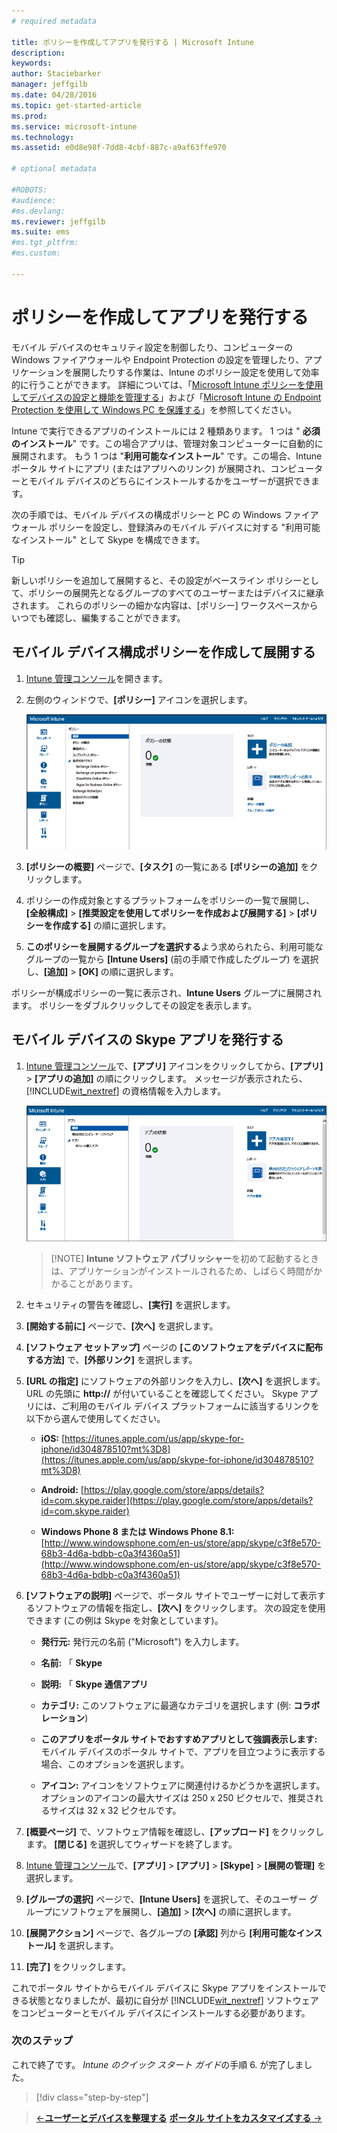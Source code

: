 ```yaml
---
# required metadata

title: ポリシーを作成してアプリを発行する | Microsoft Intune
description:
keywords:
author: Staciebarker
manager: jeffgilb
ms.date: 04/28/2016
ms.topic: get-started-article
ms.prod:
ms.service: microsoft-intune
ms.technology:
ms.assetid: e0d8e98f-7dd8-4cbf-887c-a9af63ffe970

# optional metadata

#ROBOTS:
#audience:
#ms.devlang:
ms.reviewer: jeffgilb
ms.suite: ems
#ms.tgt_pltfrm:
#ms.custom:

---
```


# ポリシーを作成してアプリを発行する
モバイル デバイスのセキュリティ設定を制御したり、コンピューターの Windows ファイアウォールや Endpoint Protection の設定を管理したり、アプリケーションを展開したりする作業は、Intune のポリシー設定を使用して効率的に行うことができます。 詳細については、「[Microsoft Intune ポリシーを使用してデバイスの設定と機能を管理する](/Intune/deploy-use/manage-settings-and-features-on-your-devices-with-microsoft-intune-policies)」および「[Microsoft Intune の Endpoint Protection を使用して Windows PC を保護する](/Intune/deploy-use/help-secure-windows-pcs-with-endpoint-protection-for-microsoft-intune)」を参照してください。

Intune で実行できるアプリのインストールには 2 種類あります。 1 つは " **必須のインストール**" です。この場合アプリは、管理対象コンピューターに自動的に展開されます。 もう 1 つは "**利用可能なインストール**" です。この場合、Intune ポータル サイトにアプリ (またはアプリへのリンク) が展開され、コンピューターとモバイル デバイスのどちらにインストールするかをユーザーが選択できます。

<!-- this section really isn't necessary and confuses a lot of people because most mobile device apps aren't licensed this way (and our licensing/reporting features aren't super helpful). I think it's best to avoid this during a quick start guide.

Before using Intune to deploy apps, make sure that you have the appropriate licenses to publish, distribute, and use the app. The Licenses workspace lets you add and manage license agreement information for apps or software purchased through Microsoft Volume Licensing agreements, and for Microsoft or non-Microsoft software that was purchased by other means. You can then create license reports that display managed license usage information throughout your company to stay informed of license usage activity.
-->

次の手順では、モバイル デバイスの構成ポリシーと PC の Windows ファイアウォール ポリシーを設定し、登録済みのモバイル デバイスに対する "利用可能なインストール" として Skype を構成できます。

> [!TIP]
> 新しいポリシーを追加して展開すると、その設定がベースライン ポリシーとして、ポリシーの展開先となるグループのすべてのユーザーまたはデバイスに継承されます。 これらのポリシーの細かな内容は、[ポリシー] ワークスペースからいつでも確認し、編集することができます。


## モバイル デバイス構成ポリシーを作成して展開する

1.  [Intune 管理コンソール](https://manage.microsoft.com/)を開きます。

2.  左側のウィンドウで、**[ポリシー]** アイコンを選択します。

    ![admin-console-policy-workspace](./media/policy.png)

3.  **[ポリシーの概要]** ページで、**[タスク]** の一覧にある **[ポリシーの追加]** をクリックします。

4.  ポリシーの作成対象とするプラットフォームをポリシーの一覧で展開し、**[全般構成]** > **[推奨設定を使用してポリシーを作成および展開する]** > **[ポリシーを作成する]** の順に選択します。

5.  **このポリシーを展開するグループを選択する**よう求められたら、利用可能なグループの一覧から **[Intune Users]** (前の手順で作成したグループ) を選択し、**[追加]** > **[OK]** の順に選択します。

ポリシーが構成ポリシーの一覧に表示され、**Intune Users** グループに展開されます。 ポリシーをダブルクリックしてその設定を表示します。

## モバイル デバイスの Skype アプリを発行する

1.  [Intune 管理コンソール](https://manage.microsoft.com/)で、**[アプリ]** アイコンをクリックしてから、**[アプリ]** > **[アプリの追加]** の順にクリックします。 メッセージが表示されたら、[!INCLUDE[wit_nextref](../includes/wit_nextref_md.md)] の資格情報を入力します。

    ![admin-console-apps-workspace](./media/apps.png)

    > [!NOTE] **Intune ソフトウェア パブリッシャー**を初めて起動するときは、アプリケーションがインストールされるため、しばらく時間がかかることがあります。

2.  セキュリティの警告を確認し、**[実行]** を選択します。

3.  **[開始する前に]** ページで、**[次へ]** を選択します。

4.  **[ソフトウェア セットアップ]** ページの **[このソフトウェアをデバイスに配布する方法]** で、**[外部リンク]** を選択します。

5.  **[URL の指定]** にソフトウェアの外部リンクを入力し、**[次へ]** を選択します。 URL の先頭に **http://** が付いていることを確認してください。 Skype アプリには、ご利用のモバイル デバイス プラットフォームに該当するリンクを以下から選んで使用してください。

    -   **iOS:**   [https://itunes.apple.com/us/app/skype-for-iphone/id304878510?mt%3D8](https://itunes.apple.com/us/app/skype-for-iphone/id304878510?mt%3D8)

    -   **Android:**  [https://play.google.com/store/apps/details?id=com.skype.raider](https://play.google.com/store/apps/details?id=com.skype.raider)

    -   **Windows Phone 8 または Windows Phone 8.1:**  [http://www.windowsphone.com/en-us/store/app/skype/c3f8e570-68b3-4d6a-bdbb-c0a3f4360a51](http://www.windowsphone.com/en-us/store/app/skype/c3f8e570-68b3-4d6a-bdbb-c0a3f4360a51)

6.  **[ソフトウェアの説明]** ページで、ポータル サイトでユーザーに対して表示するソフトウェアの情報を指定し、**[次へ]** をクリックします。 次の設定を使用できます (この例は Skype を対象としています)。

    -   **発行元:** 発行元の名前 ("Microsoft") を入力します。

    -   **名前:** 「 **Skype**

    -   **説明:** 「 **Skype 通信アプリ**

    -   **カテゴリ:** このソフトウェアに最適なカテゴリを選択します (例: **コラボレーション**)

    -   **このアプリをポータル サイトでおすすめアプリとして強調表示します:** モバイル デバイスのポータル サイトで、アプリを目立つように表示する場合、このオプションを選択します。

    -   **アイコン:** アイコンをソフトウェアに関連付けるかどうかを選択します。 オプションのアイコンの最大サイズは 250 x 250 ピクセルで、推奨されるサイズは 32 x 32 ピクセルです。

7.  **[概要ページ]** で、ソフトウェア情報を確認し、**[アップロード]** をクリックします。 **[閉じる]** を選択してウィザードを終了します。

8.  [Intune 管理コンソール](https://manage.microsoft.com/)で、**[アプリ]** > **[アプリ]** > **[Skype]** > **[展開の管理]** を選択します。

9. **[グループの選択]** ページで、**[Intune Users]** を選択して、そのユーザー グループにソフトウェアを展開し、**[追加]** > **[次へ]** の順に選択します。

10. **[展開アクション]** ページで、各グループの **[承認]** 列から **[利用可能なインストール]** を選択します。

11. **[完了]** をクリックします。

これでポータル サイトからモバイル デバイスに Skype アプリをインストールできる状態となりましたが、最初に自分が [!INCLUDE[wit_nextref](../includes/wit_nextref_md.md)] ソフトウェアをコンピューターとモバイル デバイスにインストールする必要があります。


### 次のステップ
これで終了です。 *Intune のクイック スタート ガイド*の手順 6. が完了しました。

>[!div class="step-by-step"]

>[&larr;**ユーザーとデバイスを整理する**](.\start-with-a-paid-subscription-to-microsoft-intune-step-5.md)       [**ポータル サイトをカスタマイズする** &rarr;](.\start-with-a-paid-subscription-to-microsoft-intune-step-7.md)  


<!--HONumber=May16_HO3-->


